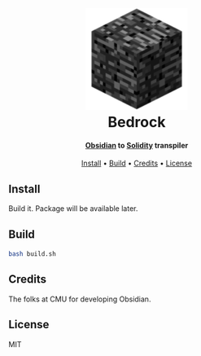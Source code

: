 
<h1 align="center">
  <br>
  <img src="https://raw.githubusercontent.com/corollari/bedrock/master/bedrock.png" width="200"></a>
  <br>
  Bedrock
  <br>
</h1>

<h4 align="center"><a href="http://obsidian-lang.com/" target="_blank">Obsidian</a> to <a href="https://en.wikipedia.org/wiki/Solidity" target="_blank">Solidity</a> transpiler</h4>

<p align="center">
  <a href="#install">Install</a> •
  <a href="#build">Build</a> •
  <a href="#credits">Credits</a> •
  <a href="#license">License</a>
</p>

## Install
Build it. Package will be available later.

## Build
```bash
bash build.sh
```

## Credits
The folks at CMU for developing Obsidian.

## License
MIT
